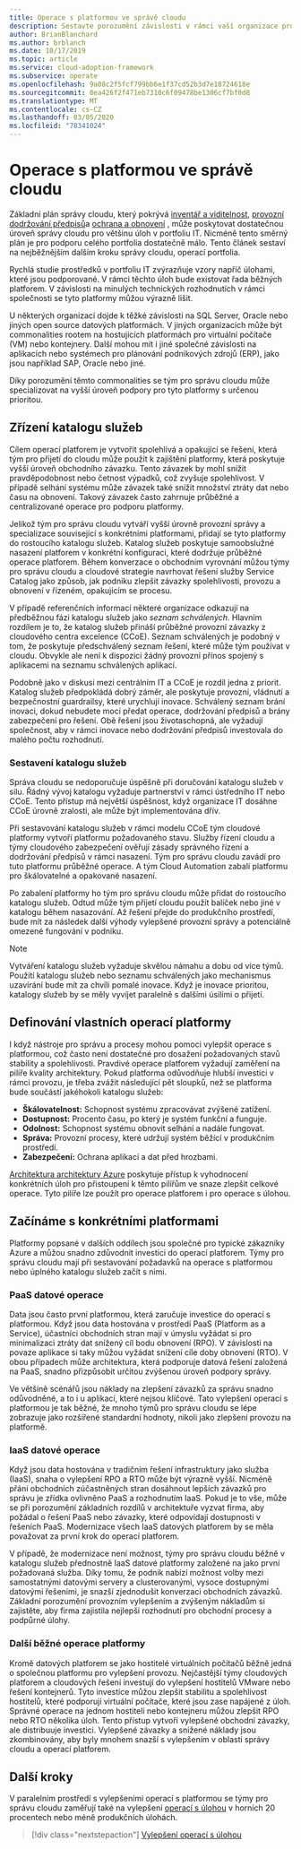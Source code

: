 ```yaml
---
title: Operace s platformou ve správě cloudu
description: Sestavte porozumění závislosti v rámci vaší organizace pro běžné operace platforem v cloudové správě.
author: BrianBlanchard
ms.author: brblanch
ms.date: 10/17/2019
ms.topic: article
ms.service: cloud-adoption-framework
ms.subservice: operate
ms.openlocfilehash: 9a08c2f5fcf799bb6e1f37cd52b3d7e18724618e
ms.sourcegitcommit: 0ea426f2f471eb7310c6f09478be1306cf7bf0d8
ms.translationtype: MT
ms.contentlocale: cs-CZ
ms.lasthandoff: 03/05/2020
ms.locfileid: "78341024"
---
```

# <a name="platform-operations-in-cloud-management"></a>Operace s platformou ve správě cloudu

Základní plán správy cloudu, který pokrývá [inventář a viditelnost](./inventory.md), [provozní dodržování předpisů](./operational-compliance.md)a [ochrana a obnovení](./protect.md) , může poskytovat dostatečnou úroveň správy cloudu pro většinu úloh v portfoliu IT. Nicméně tento směrný plán je pro podporu celého portfolia dostatečně málo. Tento článek sestaví na nejběžnějším dalším kroku správy cloudu, operací portfolia.

Rychlá studie prostředků v portfoliu IT zvýrazňuje vzory napříč úlohami, které jsou podporované. V rámci těchto úloh bude existovat řada běžných platforem. V závislosti na minulých technických rozhodnutích v rámci společnosti se tyto platformy můžou výrazně lišit.

U některých organizací dojde k těžké závislosti na SQL Server, Oracle nebo jiných open source datových platformách. V jiných organizacích může být commonalities rootem na hostujících platformách pro virtuální počítače (VM) nebo kontejnery. Další mohou mít i jiné společné závislosti na aplikacích nebo systémech pro plánování podnikových zdrojů (ERP), jako jsou například SAP, Oracle nebo jiné.

Díky porozumění těmto commonalities se tým pro správu cloudu může specializovat na vyšší úroveň podpory pro tyto platformy s určenou prioritou.

## <a name="establish-a-service-catalog"></a>Zřízení katalogu služeb

Cílem operací platforem je vytvořit spolehlivá a opakující se řešení, která tým pro přijetí do cloudu může použít k zajištění platformy, která poskytuje vyšší úroveň obchodního závazku. Tento závazek by mohl snížit pravděpodobnost nebo četnost výpadků, což zvyšuje spolehlivost. V případě selhání systému může závazek také snížit množství ztráty dat nebo času na obnovení. Takový závazek často zahrnuje průběžné a centralizované operace pro podporu platformy.

Jelikož tým pro správu cloudu vytváří vyšší úrovně provozní správy a specializace související s konkrétními platformami, přidají se tyto platformy do rostoucího katalogu služeb. Katalog služeb poskytuje samoobslužné nasazení platforem v konkrétní konfiguraci, které dodržuje průběžné operace platforem. Během konverzace o obchodním vyrovnání můžou týmy pro správu cloudu a cloudové strategie navrhovat řešení služby Service Catalog jako způsob, jak podniku zlepšit závazky spolehlivosti, provozu a obnovení v řízeném, opakujícím se procesu.

V případě referenčních informací některé organizace odkazují na předběžnou fázi katalogu služeb jako _seznam schválených_. Hlavním rozdílem je to, že katalog služeb přináší průběžné provozní závazky z cloudového centra excelence (CCoE). Seznam schválených je podobný v tom, že poskytuje předschválený seznam řešení, které může tým používat v cloudu. Obvykle ale není k dispozici žádný provozní přínos spojený s aplikacemi na seznamu schválených aplikací.

Podobně jako v diskusi mezi centrálním IT a CCoE je rozdíl jedna z priorit. Katalog služeb předpokládá dobrý záměr, ale poskytuje provozní, vládnutí a bezpečnostní guardrailsy, které urychlují inovace. Schválený seznam brání inovaci, dokud nebudete moci předat operace, dodržování předpisů a brány zabezpečení pro řešení. Obě řešení jsou životaschopná, ale vyžadují společnost, aby v rámci inovace nebo dodržování předpisů investovala do malého počtu rozhodnutí.

### <a name="build-the-service-catalog"></a>Sestavení katalogu služeb

Správa cloudu se nedoporučuje úspěšně při doručování katalogu služeb v silu. Řádný vývoj katalogu vyžaduje partnerství v rámci ústředního IT nebo CCoE. Tento přístup má největší úspěšnost, když organizace IT dosáhne CCoE úrovně zralosti, ale může být implementována dřív.

Při sestavování katalogu služeb v rámci modelu CCoE tým cloudové platformy vytvoří platformu požadovaného stavu. Služby řízení cloudu a týmy cloudového zabezpečení ověřují zásady správného řízení a dodržování předpisů v rámci nasazení. Tým pro správu cloudu zavádí pro tuto platformu průběžné operace. A tým Cloud Automation zabalí platformu pro škálovatelné a opakované nasazení.

Po zabalení platformy ho tým pro správu cloudu může přidat do rostoucího katalogu služeb. Odtud může tým přijetí cloudu použít balíček nebo jiné v katalogu během nasazování. Až řešení přejde do produkčního prostředí, bude mít za následek další výhody vylepšené provozní správy a potenciálně omezené fungování v podniku.

> [!NOTE]
> Vytváření katalogu služeb vyžaduje skvělou námahu a dobu od více týmů. Použití katalogu služeb nebo seznamu schválených jako mechanismus uzavírání bude mít za chvíli pomalé inovace. Když je inovace prioritou, katalogy služeb by se měly vyvíjet paralelně s dalšími úsilími o přijetí.

## <a name="define-your-own-platform-operations"></a>Definování vlastních operací platformy

I když nástroje pro správu a procesy mohou pomoci vylepšit operace s platformou, což často není dostatečné pro dosažení požadovaných stavů stability a spolehlivosti. Pravdivé operace platforem vyžadují zaměření na pilíře kvality architektury. Pokud platforma odůvodňuje hlubší investici v rámci provozu, je třeba zvážit následující pět sloupků, než se platforma bude součástí jakéhokoli katalogu služeb:

- **Škálovatelnost:** Schopnost systému zpracovávat zvýšené zatížení.
- **Dostupnost:** Procento času, po který je systém funkční a funguje.
- **Odolnost:** Schopnost systému obnovit selhání a nadále fungovat.
- **Správa:** Provozní procesy, které udržují systém běžící v produkčním prostředí.
- **Zabezpečení:** Ochrana aplikací a dat před hrozbami.

[Architektura architektury Azure](https://docs.microsoft.com/azure/architecture/guide/pillars) poskytuje přístup k vyhodnocení konkrétních úloh pro přistoupení k těmto pilířům ve snaze zlepšit celkové operace. Tyto pilíře lze použít pro operace platforem i pro operace s úlohou.

## <a name="get-started-with-specific-platforms"></a>Začínáme s konkrétními platformami

Platformy popsané v dalších oddílech jsou společné pro typické zákazníky Azure a můžou snadno zdůvodnit investici do operací platforem. Týmy pro správu cloudu mají při sestavování požadavků na operace s platformou nebo úplného katalogu služeb začít s nimi.

### <a name="paas-data-operations"></a>PaaS datové operace

Data jsou často první platformou, která zaručuje investice do operací s platformou. Když jsou data hostována v prostředí PaaS (Platform as a Service), účastníci obchodních stran mají v úmyslu vyžádat si pro minimalizaci ztráty dat snížený cíl bodu obnovení (RPO). V závislosti na povaze aplikace si taky můžou vyžádat snížení cíle doby obnovení (RTO). V obou případech může architektura, která podporuje datová řešení založená na PaaS, snadno přizpůsobit určitou zvýšenou úroveň podpory správy.

Ve většině scénářů jsou náklady na zlepšení závazků za správu snadno odůvodněné, a to i u aplikací, které nejsou klíčové. Tato vylepšení operací s platformou je tak běžné, že mnoho týmů pro správu cloudu se lépe zobrazuje jako rozšířené standardní hodnoty, nikoli jako zlepšení provozu na platformě.

### <a name="iaas-data-operations"></a>IaaS datové operace

Když jsou data hostována v tradičním řešení infrastruktury jako služba (IaaS), snaha o vylepšení RPO a RTO může být výrazně vyšší. Nicméně přání obchodních zúčastněných stran dosáhnout lepších závazků pro správu je zřídka ovlivněno PaaS a rozhodnutím IaaS. Pokud je to vše, může se při porozumění základních rozdílů v architektuře vyzvat firma, aby požádal o řešení PaaS nebo závazky, které odpovídají dostupnosti v řešeních PaaS. Modernizace všech IaaS datových platforem by se měla považovat za první krok do operací platforem.

V případě, že modernizace není možnost, týmy pro správu cloudu běžně v katalogu služeb přednostně IaaS datové platformy založené na jako první požadovaná služba. Díky tomu, že podnik nabízí možnost volby mezi samostatnými datovými servery a clusterovanými, vysoce dostupnými datovými řešeními, je snazší zjednodušit konverzaci obchodních závazků. Základní porozumění provozním vylepšením a zvýšeným nákladům si zajistěte, aby firma zajistila nejlepší rozhodnutí pro obchodní procesy a podpůrné úlohy.

### <a name="other-common-platform-operations"></a>Další běžné operace platformy

Kromě datových platforem se jako hostitelé virtuálních počítačů běžně jedná o společnou platformu pro vylepšení provozu. Nejčastější týmy cloudových platforem a cloudových řešení investují do vylepšení hostitelů VMware nebo řešení kontejnerů. Tyto investice můžou zlepšit stabilitu a spolehlivost hostitelů, které podporují virtuální počítače, které jsou zase napájené z úloh. Správné operace na jednom hostiteli nebo kontejneru můžou zlepšit RPO nebo RTO několika úloh. Tento přístup vytvoří vylepšené obchodní závazky, ale distribuuje investici. Vylepšené závazky a snížené náklady jsou zkombinovány, aby byly mnohem snazší s vylepšením v oblasti správy cloudu a operací platforem.

## <a name="next-steps"></a>Další kroky

V paralelním prostředí s vylepšeními operací s platformou se týmy pro správu cloudu zaměřují také na vylepšení [operací s úlohou](./workload.md) v horních 20 procentech nebo méně produkčních úlohách.

> [!div class="nextstepaction"]
> [Vylepšení operací s úlohou](./workload.md)
